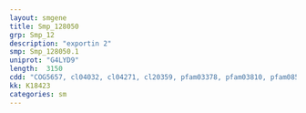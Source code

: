 ```yaml
---
layout: smgene
title: Smp_128050
grp: Smp_12
description: "exportin 2"
smp: Smp_128050.1
uniprot: "G4LYD9"
length:  3150
cdd: "COG5657, cl04032, cl04271, cl20359, pfam03378, pfam03810, pfam08506, smart00913"
kk: K18423
categories: sm
---
```


